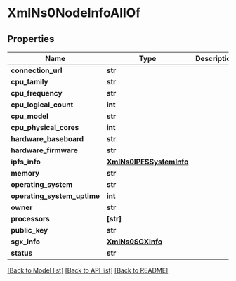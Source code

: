 # XmlNs0NodeInfoAllOf

## Properties
Name | Type | Description | Notes
------------ | ------------- | ------------- | -------------
**connection_url** | **str** |  | [optional] 
**cpu_family** | **str** |  | [optional] 
**cpu_frequency** | **str** |  | [optional] 
**cpu_logical_count** | **int** |  | [optional] 
**cpu_model** | **str** |  | [optional] 
**cpu_physical_cores** | **int** |  | [optional] 
**hardware_baseboard** | **str** |  | [optional] 
**hardware_firmware** | **str** |  | [optional] 
**ipfs_info** | [**XmlNs0IPFSSystemInfo**](XmlNs0IPFSSystemInfo.md) |  | [optional] 
**memory** | **str** |  | [optional] 
**operating_system** | **str** |  | [optional] 
**operating_system_uptime** | **int** |  | [optional] 
**owner** | **str** |  | [optional] 
**processors** | **[str]** |  | [optional] 
**public_key** | **str** |  | [optional] 
**sgx_info** | [**XmlNs0SGXInfo**](XmlNs0SGXInfo.md) |  | [optional] 
**status** | **str** |  | [optional] 

[[Back to Model list]](../README.md#documentation-for-models) [[Back to API list]](../README.md#documentation-for-api-endpoints) [[Back to README]](../README.md)



